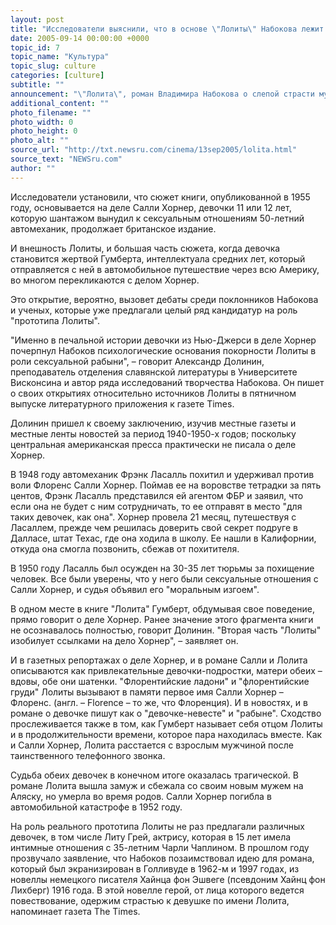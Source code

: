 ```yaml
---
layout: post
title: "Исследователи выяснили, что в основе \"Лолиты\" Набокова лежит реальное похищение девочки"
date: 2005-09-14 00:00:00 +0000
topic_id: 7
topic_name: "Культура"
topic_slug: culture
categories: [culture]
subtitle: ""
announcement: "\"Лолита\", роман Владимира Набокова о слепой страсти мужчины средних лет к несовершеннолетней девочке, основан на реальном похищении, случившемся в Америке в 1940-е годы, пишет газета The Times (перевод на сайте Inopressa.ru)."
additional_content: ""
photo_filename: ""
photo_width: 0
photo_height: 0
photo_alt: ""
source_url: "http://txt.newsru.com/cinema/13sep2005/lolita.html"
source_text: "NEWSru.com"
author: ""
---
```

Исследователи установили, что сюжет книги, опубликованной в 1955 году, основывается на деле Салли Хорнер, девочки 11 или 12 лет, которую шантажом вынудил к сексуальным отношениям 50-летний автомеханик, продолжает британское издание.

И внешность Лолиты, и большая часть сюжета, когда девочка становится жертвой Гумберта, интеллектуала средних лет, который отправляется с ней в автомобильное путешествие через всю Америку, во многом перекликаются с делом Хорнер.

Это открытие, вероятно, вызовет дебаты среди поклонников Набокова и ученых, которые уже предлагали целый ряд кандидатур на роль "прототипа Лолиты".

"Именно в печальной истории девочки из Нью-Джерси в деле Хорнер почерпнул Набоков психологические основания покорности Лолиты в роли сексуальной рабыни", – говорит Александр Долинин, преподаватель отделения славянской литературы в Университете Висконсина и автор ряда исследований творчества Набокова. Он пишет о своих открытиях относительно источников Лолиты в пятничном выпуске литературного приложения к газете Times.

Долинин пришел к своему заключению, изучив местные газеты и местные ленты новостей за период 1940-1950-х годов; поскольку центральная американская пресса практически не писала о деле Хорнер.

В 1948 году автомеханик Фрэнк Ласалль похитил и удерживал против воли Флоренс Салли Хорнер. Поймав ее на воровстве тетрадки за пять центов, Фрэнк Ласалль представился ей агентом ФБР и заявил, что если она не будет с ним сотрудничать, то ее отправят в место "для таких девочек, как она". Хорнер провела 21 месяц, путешествуя с Ласаллем, прежде чем решилась доверить свой секрет подруге в Далласе, штат Техас, где она ходила в школу. Ее нашли в Калифорнии, откуда она смогла позвонить, сбежав от похитителя.

В 1950 году Ласалль был осужден на 30-35 лет тюрьмы за похищение человек. Все были уверены, что у него были сексуальные отношения с Салли Хорнер, и судья объявил его "моральным изгоем".

В одном месте в книге "Лолита" Гумберт, обдумывая свое поведение, прямо говорит о деле Хорнер. Ранее значение этого фрагмента книги не осознавалось полностью, говорит Долинин. "Вторая часть "Лолиты" изобилует ссылками на дело Хорнер", – заявляет он.

И в газетных репортажах о деле Хорнер, и в романе Салли и Лолита описываются как привлекательные девочки-подростки, матери обеих – вдовы, обе они шатенки. "Флорентийские ладони" и "флорентийские груди" Лолиты вызывают в памяти первое имя Салли Хорнер – Флоренс. (англ. – Florence – то же, что Флоренция). И в новостях, и в романе о девочке пишут как о "девочке-невесте" и "рабыне". Сходство прослеживается также в том, как Гумберт называет себя отцом Лолиты и в продолжительности времени, которое пара находилась вместе. Как и Салли Хорнер, Лолита расстается с взрослым мужчиной после таинственного телефонного звонка.

Судьба обеих девочек в конечном итоге оказалась трагической. В романе Лолита вышла замуж и сбежала со своим новым мужем на Аляску, но умерла во время родов. Салли Хорнер погибла в автомобильной катастрофе в 1952 году.

На роль реального прототипа Лолиты не раз предлагали различных девочек, в том числе Литу Грей, актрису, которая в 15 лет имела интимные отношения с 35-летним Чарли Чаплином. В прошлом году прозвучало заявление, что Набоков позаимствовал идею для романа, который был экранизирован в Голливуде в 1962-м и 1997 годах, из новеллы немецкого писателя Хайнца фон Эшвеге (псевдоним Хайнц фон Лихберг) 1916 года. В этой новелле герой, от лица которого ведется повествование, одержим страстью к девушке по имени Лолита, напоминает газета The Times.
